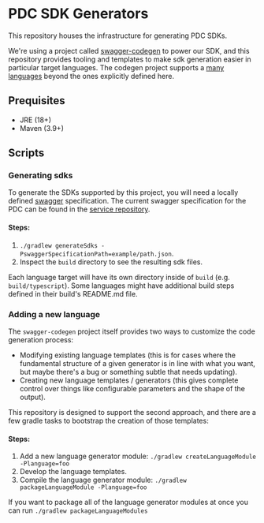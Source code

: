 # PDC SDK Generators

This repository houses the infrastructure for generating PDC SDKs.

We're using a project called [swagger-codegen](https://github.com/swagger-api/swagger-codegen) to power our SDK, and this repository provides tooling and templates
to make sdk generation easier in particular target languages.  The codegen project supports a [many languages](https://github.com/swagger-api/swagger-codegen/tree/master/modules/swagger-codegen/src/main/resources)
beyond the ones explicitly defined here.

## Prequisites
- JRE (18+)
- Maven (3.9+)

## Scripts
### Generating sdks
To generate the SDKs supported by this project, you will need a locally defined [swagger](https://swagger.io/) specification.  The current swagger specification for the PDC can be found in the [service repository](https://github.com/PhilanthropyDataCommons/service/blob/main/src/openapi.json).

#### Steps:
1. `./gradlew generateSdks -PswaggerSpecificationPath=example/path.json`.
2. Inspect the `build` directory to see the resulting sdk files.

Each language target will have its own directory inside of `build` (e.g. `build/typescript`).
Some languages might have additional build steps defined in their build's README.md file.

### Adding a new language

The `swagger-codegen` project itself provides two ways to customize the code generation process:

- Modifying existing language templates (this is for cases where the fundamental structure of a given generator is in line with what you want,
but maybe there's a bug or something subtle that needs updating).
- Creating new language templates / generators (this gives complete control over things like configurable parameters and the shape of the output).

This repository is designed to support the second approach, and there are a few gradle tasks to bootstrap the creation of those templates:

#### Steps:
1. Add a new language generator module: `./gradlew createLanguageModule -Planguage=foo`
2. Develop the language templates.
3. Compile the language generator module: `./gradlew packageLanguageModule -Planguage=foo`

If you want to package all of the language generator modules at once you can run `./gradlew packageLanguageModules`
